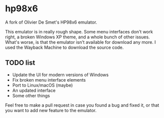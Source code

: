 # hp98x6
A fork of Olivier De Smet's HP98x6 emulator.

This emulator is in really rough shape. Some menu interfaces don't work right, a broken Windows XP theme, and a whole bunch of other issues. What's worse,
is that the emulator isn't available for download any more. I used the Wayback Machine to download the source code.

## TODO list
- Update the UI for modern versions of Windows
- Fix broken menu interface elements
- Port to Linux/macOS (maybe)
- An updated interface
- Some other things

Feel free to make a pull request in case you found a bug and fixed it, or that you want to add new feature to the emulator.
